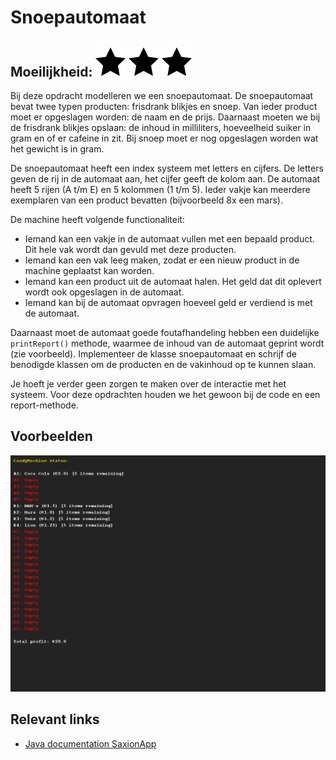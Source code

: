# Snoepautomaat
## Moeilijkheid: ![Filled](../resources/star-filled.svg) ![Filled](../resources/star-filled.svg) ![Filled](../resources/star-filled.svg) 

Bij deze opdracht modelleren we een snoepautomaat. De snoepautomaat bevat twee typen producten: frisdrank blikjes en snoep.
Van ieder product moet er opgeslagen worden: de naam en de prijs.
Daarnaast moeten we bij de frisdrank blikjes opslaan: de inhoud in milliliters, hoeveelheid suiker in gram en of er cafeine in zit.
Bij snoep moet er nog opgeslagen worden wat het gewicht is in gram.

De snoepautomaat heeft een index systeem met letters en cijfers. De letters geven de rij in de automaat aan, het cijfer geeft de kolom aan.
De automaat heeft 5 rijen (A t/m E) en 5 kolommen (1 t/m 5). Ieder vakje kan meerdere exemplaren van een product bevatten (bijvoorbeeld 8x een mars).

De machine heeft volgende functionaliteit:
- Iemand kan een vakje in de automaat vullen met een bepaald product. Dit hele vak wordt dan gevuld met deze producten.
- Iemand kan een vak leeg maken, zodat er een nieuw product in de machine geplaatst kan worden.
- Iemand kan een product uit de automaat halen. Het geld dat dit oplevert wordt ook opgeslagen in de automaat.
- Iemand kan bij de automaat opvragen hoeveel geld er verdiend is met de automaat.

Daarnaast moet de automaat goede foutafhandeling hebben een duidelijke `printReport()` methode, waarmee de inhoud van de automaat geprint wordt (zie voorbeeld).
Implementeer de klasse snoepautomaat en schrijf de benodigde klassen om de producten en de vakinhoud op te kunnen slaan.

Je hoeft je verder geen zorgen te maken over de interactie met het systeem. Voor deze opdrachten houden we het gewoon bij de
code en een report-methode.

## Voorbeelden
![Example](sample_output.png)

## Relevant links
* [Java documentation SaxionApp](https://saxionapp.hboictlab.nl/nl/saxion/app/SaxionApp.html)
